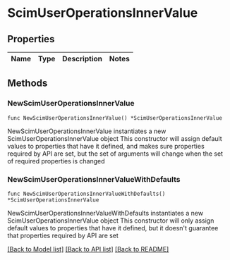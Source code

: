 # ScimUserOperationsInnerValue

## Properties

Name | Type | Description | Notes
------------ | ------------- | ------------- | -------------

## Methods

### NewScimUserOperationsInnerValue

`func NewScimUserOperationsInnerValue() *ScimUserOperationsInnerValue`

NewScimUserOperationsInnerValue instantiates a new ScimUserOperationsInnerValue object
This constructor will assign default values to properties that have it defined,
and makes sure properties required by API are set, but the set of arguments
will change when the set of required properties is changed

### NewScimUserOperationsInnerValueWithDefaults

`func NewScimUserOperationsInnerValueWithDefaults() *ScimUserOperationsInnerValue`

NewScimUserOperationsInnerValueWithDefaults instantiates a new ScimUserOperationsInnerValue object
This constructor will only assign default values to properties that have it defined,
but it doesn't guarantee that properties required by API are set


[[Back to Model list]](../README.md#documentation-for-models) [[Back to API list]](../README.md#documentation-for-api-endpoints) [[Back to README]](../README.md)


